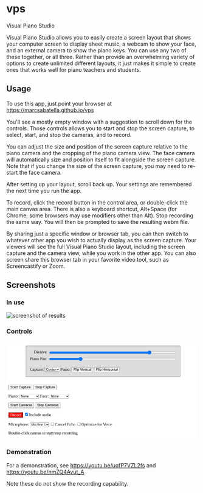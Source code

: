 # vps
Visual Piano Studio

Visual Piano Studio allows you to easily create a screen layout
that shows your computer screen to display sheet music,
a webcam to show your face,
and an external camera to show the piano keys.
You can use any two of these together, or all three.
Rather than provide an overwhelming variety of options
to create unlimited different layouts,
it just makes it simple to create ones that works well
for piano teachers and students.

## Usage

To use this app, just point your browser at
https://marcsabatella.github.io/vps

You'll see a mostly empty window with a suggestion to scroll down for the controls.
Those controls allows you to start and stop the screen capture, to select, start, and stop the cameras,
and to record.

You can adjust the size and position of the screen capture relative to the piano camera
and the cropping of the piano camera view.
The face camera will automatically size and position itself to fit alongside the screen capture.
Note that if you change the size of the screen capture,
you may need to re-start the face camera.

After setting up your layout, scroll back up.
Your settings are remembered the next time you run the app.

To record, click the record button in the control area, or double-click the main canvas area.
There is also a keyboard shortcut, Alt+Space
(for Chrome; some browsers may use modifiers other than Alt).
Stop recording the same way.
You will then be prompted to save the resulting webm file.

By sharing just a specific window or browser tab,
you can then switch to whatever other app you wish to actually display as the screen capture.
Your viewers will see the full Visual Piano Studio layout, including the screen capture and the camera view,
while you work in the other app.
You can also screen share this browser tab in your favorite video tool,
such as Screencastify or Zoom.

## Screenshots

### In use

![screenshot of results](vps-demo.gif)

### Controls

![screenshot of controls](screenshot-2.png)

### Demonstration

For a demonstration, see https://youtu.be/uqfP7VZL2fs and https://youtu.be/nmZQ4Avut_A

Note these do not show the recording capability.
